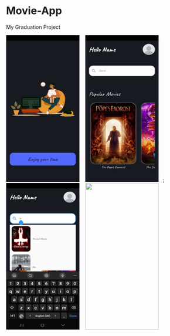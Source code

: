 # Movie-App
My Graduation Project

<img src="https://github.com/HaneenAl-Zaghari/Movie-App/blob/main/Images/Screenshot_20230508_071148.jpg" width="200" height="400"> &nbsp;&nbsp; <img src="https://github.com/HaneenAl-Zaghari/Movie-App/blob/main/Images/Screenshot_20230509_175157.jpg" width="200" height="400"> &nbsp;&nbsp;; <img src="https://github.com/HaneenAl-Zaghari/Movie-App/blob/main/Images/Screenshot_20230509_175213.jpg" width="200" height="400"> &nbsp;&nbsp; <img src="https://github.com/HaneenAl-Zaghari/Movie-App/blob/main/Images/SScreenshot_20230518_172800.jpg" width="200" height="400">

